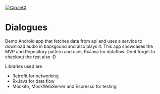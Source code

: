 [![CircleCI](https://circleci.com/gh/blaZ3/Dialogues/tree/master.svg?style=svg)](https://circleci.com/gh/blaZ3/Dialogues/tree/master)

# Dialogues

Demo Android app that fetches data from api and uses a service to download audio in backgound and also plays it. This app showcases the MVP and Repository pattern and uses RxJava for dataflow. Dont forget to checkout the test also :D

Libraries used are
* Retrofit for networking
* RxJava for data flow
* Mockito, MockWebServer and Espresso for testing


